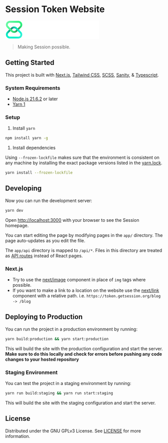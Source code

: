 # Session Token Website

![Session Token Logo](public/images/logo.png)

> Making Session possible.

## Getting Started

This project is built with [Next.js](https://nextjs.org/), [Tailwind CSS](https://tailwindcss.com/), [SCSS](https://sass-lang.com/), [Sanity](https://www.sanity.io/), & [Typescript](https://www.typescriptlang.org/).

### System Requirements

- [Node.js 21.6.2](https://nodejs.org/) or later
- [Yarn 1](https://classic.yarnpkg.com/lang/en/)

### Setup

1. Install `yarn`

```bash
npm install yarn -g
```

1. Install dependencies

Using `--frozen-lockfile` makes sure that the environment is consistent on any machine by installing the exact package versions listed in the [yarn.lock](yarn.lock).

```bash
yarn install --frozen-lockfile
```

## Developing

Now you can run the development server:

```bash
yarn dev
```

Open [http://localhost:3000](http://localhost:3000) with your browser to see the Session homepage.

You can start editing the page by modifying pages in the `app/` directory. The page auto-updates as you edit the file.

The `app/api` directory is mapped to `/api/*`. Files in this directory are treated as [API routes](https://nextjs.org/docs/app/building-your-application/routing) instead of React pages.

### Next.js

- Try to use the [next/image](https://nextjs.org/docs/api-reference/next/image) component in place of `img` tags where possible.
- If you want to make a link to a location on the website use the [next/link](https://nextjs.org/docs/api-reference/next/link) component with a relative path. i.e. `https://token.getsession.org/blog -> /blog`

## Deploying to Production

You can run the project in a production environment by running:

```bash
yarn build:production && yarn start:production
```

This will build the site with the production configuration and start the server. **Make sure to do this locally and check for errors before pushing any code changes to your hosted repository**

### Staging Environment

You can test the project in a staging environment by running:

```bash
yarn run build:staging && yarn run start:staging
```

This will build the site with the staging configuration and start the server.

## License

Distributed under the GNU GPLv3 License. See [LICENSE](LICENSE) for more information.
